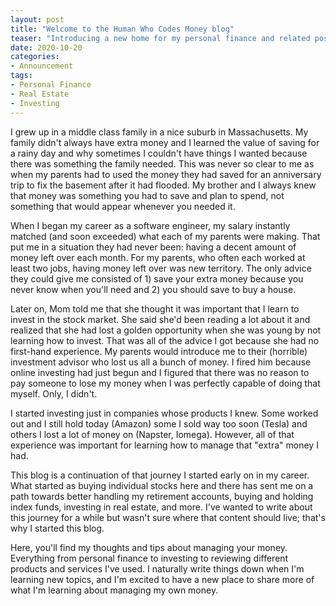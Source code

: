 ```yaml
---
layout: post
title: "Welcome to the Human Who Codes Money blog"
teaser: "Introducing a new home for my personal finance and related posts."
date: 2020-10-20
categories:
- Announcement
tags:
- Personal Finance
- Real Estate
- Investing
---
```


I grew up in a middle class family in a nice suburb in Massachusetts. My family didn't always have extra money and I learned the value of saving for a rainy day and why sometimes I couldn't have things I wanted because there was something the family needed. This was never so clear to me as when my parents had to used the money they had saved for an anniversary trip to fix the basement after it had flooded. My brother and I always knew that money was something you had to save and plan to spend, not something that would appear whenever you needed it.

When I began my career as a software engineer, my salary instantly matched (and soon exceeded) what each of my parents were making. That put me in a situation they had never been: having a decent amount of money left over each month. For my parents, who often each worked at least two jobs, having money left over was new territory. The only advice they could give me consisted of 1) save your extra money because you never know when you'll need and 2) you should save to buy a house. 

Later on, Mom told me that she thought it was important that I learn to invest in the stock market. She said she'd been reading a lot about it and realized that she had lost a golden opportunity when she was young by not learning how to invest. That was all of the advice I got because she had no first-hand experience. My parents would introduce me to their (horrible) investment advisor who lost us all a bunch of money. I fired him because online investing had just begun and I figured that there was no reason to pay someone to lose my money when I was perfectly capable of doing that myself. Only, I didn't.

I started investing just in companies whose products I knew. Some worked out and I still hold today (Amazon) some I sold way too soon (Tesla) and others I lost a lot of money on (Napster, Iomega). However, all of that experience was important for learning how to manage that "extra" money I had.

This blog is a continuation of that journey I started early on in my career. What started as buying individual stocks here and there has sent me on a path towards better handling my retirement accounts, buying and holding index funds, investing in real estate, and more. I've wanted to write about this journey for a while but wasn't sure where that content should live; that's why I started this blog.

Here, you'll find my thoughts and tips about managing your money. Everything from personal finance to investing to reviewing different products and services I've used. I naturally write things down when I'm learning new topics, and I'm excited to have a new place to share more of what I'm learning about managing my own money.
